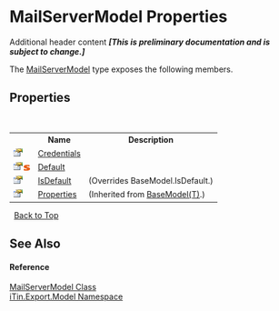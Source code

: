 # MailServerModel Properties
Additional header content _**\[This is preliminary documentation and is subject to change.\]**_

The <a href="e154239f-46aa-38e1-41bd-c8acbb55fb79">MailServerModel</a> type exposes the following members.


## Properties
&nbsp;<table><tr><th></th><th>Name</th><th>Description</th></tr><tr><td>![Public property](media/pubproperty.gif "Public property")</td><td><a href="27579b71-8c94-687f-e0a8-927c0d17bbf4">Credentials</a></td><td /></tr><tr><td>![Public property](media/pubproperty.gif "Public property")![Static member](media/static.gif "Static member")</td><td><a href="42dfe75a-9c18-59d8-d3f1-dd5b56ed2f8c">Default</a></td><td /></tr><tr><td>![Public property](media/pubproperty.gif "Public property")</td><td><a href="56ebb13b-17d4-9b39-34ee-cf8c9f7414cd">IsDefault</a></td><td> (Overrides BaseModel.IsDefault.)</td></tr><tr><td>![Public property](media/pubproperty.gif "Public property")</td><td><a href="7e88785e-5670-4515-defa-d3f60ae16111">Properties</a></td><td> (Inherited from <a href="6632f561-4175-f1f2-939c-ac8b10159529">BaseModel(T)</a>.)</td></tr></table>&nbsp;
<a href="#mailservermodel-properties">Back to Top</a>

## See Also


#### Reference
<a href="e154239f-46aa-38e1-41bd-c8acbb55fb79">MailServerModel Class</a><br /><a href="ef57ffcc-e95e-b212-5a46-9aa6f5a3511f">iTin.Export.Model Namespace</a><br />